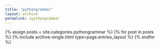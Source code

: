 ```yaml
---
title: "pythongrammar"
layout: archive
permalink: /pythongrammar
---
```



{% assign posts = site.categories.pythongrammar %}
{% for post in posts %} {% include archive-single.html type=page.entries_layout %} {% endfor %}
